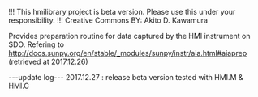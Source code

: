 !!! This hmilibrary project is beta version. Please use this under your responsibility. !!!
 Creative Commons BY: Akito D. Kawamura
 
 Provides preparation routine for data captured by the HMI instrument on SDO.
 Refering to 
 	http://docs.sunpy.org/en/stable/_modules/sunpy/instr/aia.html#aiaprep
 	(retrieved at 2017.12.26)

 ---update log---
	2017.12.27 : release beta version tested with HMI.M & HMI.C
